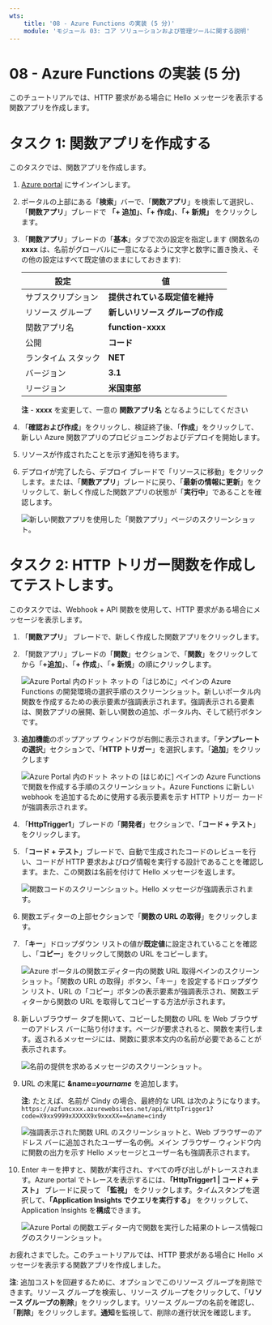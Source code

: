 ```yaml
---
wts:
    title: '08 - Azure Functions の実装 (5 分)'
    module: 'モジュール 03: コア ソリューションおよび管理ツールに関する説明'
---
```

# 08 - Azure Functions の実装 (5 分)

このチュートリアルでは、HTTP 要求がある場合に Hello メッセージを表示する関数アプリを作成します。 

# タスク 1: 関数アプリを作成する 

このタスクでは、関数アプリを作成します。

1. [Azure portal](https://portal.azure.com) にサインインします。

2. ポータルの上部にある「**検索**」バーで、「**関数アプリ**」を検索して選択し、「**関数アプリ**」ブレードで **「+ 追加」**、**「+ 作成」**、**「+ 新規」** をクリックします。

3. 「**関数アプリ**」ブレードの「**基本**」タブで次の設定を指定します (関数名の **xxxx** は、名前がグローバルに一意になるように文字と数字に置き換え、その他の設定はすべて既定値のままにしておきます): 

    | 設定 | 値 |
    | -- | --|
    | サブスクリプション | **提供されている既定値を維持** |
    | リソース グループ | **新しいリソース グループの作成** |
    | 関数アプリ名 | **function-xxxx** |
    | 公開 | **コード** |
    | ランタイム スタック | **NET** |
    | バージョン | **3.1** |
    | リージョン | **米国東部** |

    **注** - **xxxx** を変更して、一意の **関数アプリ名** となるようにしてください

4. 「**確認および作成**」をクリックし、検証終了後、「**作成**」をクリックして、新しい Azure 関数アプリのプロビジョニングおよびデプロイを開始します。

5. リソースが作成されたことを示す通知を待ちます。

6. デプロイが完了したら、デプロイ ブレードで「リソースに移動」をクリックします。または、「**関数アプリ**」ブレードに戻り、「**最新の情報に更新**」をクリックして、新しく作成した関数アプリの状態が「**実行中**」であることを確認します。 

    ![新しい関数アプリを使用した「関数アプリ」ページのスクリーンショット。](../images/0701.png)

# タスク 2: HTTP トリガー関数を作成してテストします。

このタスクでは、Webhook + API 関数を使用して、HTTP 要求がある場合にメッセージを表示します。 

1. 「**関数アプリ**」 ブレードで、新しく作成した関数アプリをクリックします。 

2. 「関数アプリ」ブレードの「**関数**」セクションで、「**関数**」をクリックしてから「**+追加**」、「**+ 作成**」、「**+ 新規**」の順にクリックします。

    ![Azure Portal 内のドット ネットの「はじめに」ペインの Azure Functions の開発環境の選択手順のスクリーンショット。新しいポータル内関数を作成するための表示要素が強調表示されます。強調表示される要素は、関数アプリの展開、新しい関数の追加、ポータル内、そして続行ボタンです。](../images/0702.png)

3. **追加機能**のポップアップ ウィンドウが右側に表示されます。「**テンプレートの選択**」セクションで、「**HTTP トリガー**」を選択します。「**追加**」をクリックします 

    ![Azure Portal 内のドット ネットの [はじめに] ペインの Azure Functions で関数を作成する手順のスクリーンショット。Azure Functions に新しい webhook を追加するために使用する表示要素を示す HTTP トリガー カードが強調表示されます。](../images/0702a.png)

4. 「**HttpTrigger1**」ブレードの「**開発者**」セクションで、「**コード + テスト**」をクリックします。 

5. 「**コード + テスト**」ブレードで、自動で生成されたコードのレビューを行い、コードが HTTP 要求およびログ情報を実行する設計であることを確認します。また、この関数は名前を付けて Hello メッセージを返します。 

    ![関数コードのスクリーンショット。Hello メッセージが強調表示されます。](../images/0704.png)

6. 関数エディターの上部セクションで「**関数の URL の取得**」をクリックします。 

7. 「**キー**」ドロップダウン リストの値が**既定値**に設定されていることを確認し、「**コピー**」をクリックして関数の URL をコピーします。 

    ![Azure ポータルの関数エディター内の関数 URL 取得ペインのスクリーンショット。「関数の URL の取得」ボタン、「キー」を設定するドロップダウン リスト、URL の「コピー」ボタンの表示要素が強調表示され、関数エディターから関数の URL を取得してコピーする方法が示されます。](../images/0705.png)

8. 新しいブラウザー タブを開いて、コピーした関数の URL を Web ブラウザーのアドレス バーに貼り付けます。ページが要求されると、関数を実行します。返されるメッセージには、関数に要求本文内の名前が必要であることが表示されます。

    ![名前の提供を求めるメッセージのスクリーンショット。](../images/0706.png)

9. URL の末尾に **&name=*yourname*** を追加します。

    **注**: たとえば、名前が Cindy の場合、最終的な URL は次のようになります。 `https://azfuncxxx.azurewebsites.net/api/HttpTrigger1?code=X9xx9999xXXXXX9x9xxxXX==&name=cindy`

    ![強調表示された関数 URL のスクリーンショットと、Web ブラウザーのアドレス バーに追加されたユーザー名の例。メイン ブラウザー ウィンドウ内に関数の出力を示す Hello メッセージとユーザー名も強調表示されます。](../images/0707.png)

10. Enter キーを押すと、関数が実行され、すべての呼び出しがトレースされます。Azure portal でトレースを表示するには、**「HttpTrigger1 \| コード + テスト」** ブレードに戻って **「監視」** をクリックします。タイムスタンプを選択して、**「Application Insights でクエリを実行する」** をクリックして、Application Insights を**構成**できます。

    ![Azure Portal の関数エディター内で関数を実行した結果のトレース情報ログのスクリーンショット。](../images/0709.png) 

お疲れさまでした。このチュートリアルでは、HTTP 要求がある場合に Hello メッセージを表示する関数アプリを作成しました。 

**注**: 追加コストを回避するために、オプションでこのリソース グループを削除できます。リソース グループを検索し、リソース グループをクリックして、「**リソース グループの削除**」をクリックします。リソース グループの名前を確認し、「**削除**」をクリックします。**通知**を監視して、削除の進行状況を確認します。
